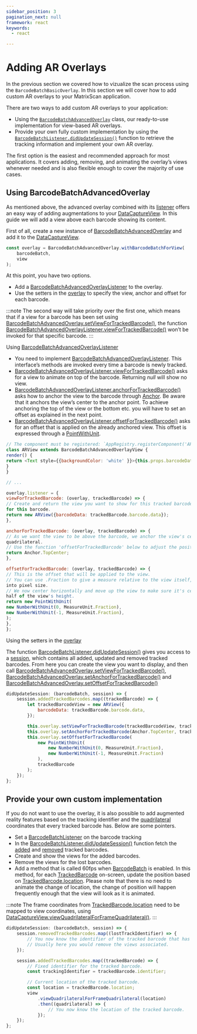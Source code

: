 ```yaml
---
sidebar_position: 3
pagination_next: null
framework: react
keywords:
  - react

---
```


# Adding AR Overlays

In the previous section we covered how to vizualize the scan process using the `BarcodeBatchBasicOverlay`. In this section we will cover how to add custom AR overlays to your MatrixScan application.

There are two ways to add custom AR overlays to your application:

- Using the [`BarcodeBatchAdvancedOverlay`](https://docs.scandit.com/data-capture-sdk/react-native/barcode-capture/api/ui/barcode-batch-advanced-overlay.html#class-scandit.datacapture.barcode.batch.ui.BarcodeBatchAdvancedOverlay) class, our ready-to-use implementation for view-based AR overlays.
- Provide your own fully custom implementation by using the [`BarcodeBatchListener.didUpdateSession()`](https://docs.scandit.com/data-capture-sdk/react-native/barcode-capture/api/barcode-batch-listener.html#method-scandit.datacapture.barcode.batch.IBarcodeBatchListener.OnSessionUpdated) function to retrieve the tracking information and implement your own AR overlay.

The first option is the easiest and recommended approach for most applications. It covers adding, removing, and animating the overlay’s views whenever needed and is also flexible enough to cover the majority of use cases.

## Using BarcodeBatchAdvancedOverlay

As mentioned above, the advanced overlay combined with its [listener](https://docs.scandit.com/data-capture-sdk/react-native/barcode-capture/api/ui/barcode-batch-advanced-overlay-listener.html#interface-scandit.datacapture.barcode.batch.ui.IBarcodeBatchAdvancedOverlayListener) offers an easy way of adding augmentations to your [DataCaptureView](https://docs.scandit.com/data-capture-sdk/react-native/core/api/ui/data-capture-view.html#class-scandit.datacapture.core.ui.DataCaptureView). In this guide we will add a view above each barcode showing its content.

First of all, create a new instance of [BarcodeBatchAdvancedOverlay](https://docs.scandit.com/data-capture-sdk/react-native/barcode-capture/api/ui/barcode-batch-advanced-overlay.html#class-scandit.datacapture.barcode.batch.ui.BarcodeBatchAdvancedOverlay) and add it to the
[DataCaptureView](https://docs.scandit.com/data-capture-sdk/react-native/core/api/ui/data-capture-view.html#class-scandit.datacapture.core.ui.DataCaptureView).

```js
const overlay = BarcodeBatchAdvancedOverlay.withBarcodeBatchForView(
	barcodeBatch,
	view
);
```

At this point, you have two options.

- Add a [BarcodeBatchAdvancedOverlayListener](https://docs.scandit.com/data-capture-sdk/react-native/barcode-capture/api/ui/barcode-batch-advanced-overlay-listener.html#interface-scandit.datacapture.barcode.batch.ui.IBarcodeBatchAdvancedOverlayListener) to the overlay.
- Use the setters in the [overlay](https://docs.scandit.com/data-capture-sdk/react-native/barcode-capture/api/ui/barcode-batch-advanced-overlay.html#class-scandit.datacapture.barcode.batch.ui.BarcodeBatchAdvancedOverlay) to specify the view, anchor and offset for each barcode.

:::note
The second way will take priority over the first one, which means that if a view for a barcode has been set using [BarcodeBatchAdvancedOverlay.setViewForTrackedBarcode()](https://docs.scandit.com/data-capture-sdk/react-native/barcode-capture/api/ui/barcode-batch-advanced-overlay.html#method-scandit.datacapture.barcode.batch.ui.BarcodeBatchAdvancedOverlay.SetViewForTrackedBarcode), the function [BarcodeBatchAdvancedOverlayListener.viewForTrackedBarcode()](https://docs.scandit.com/data-capture-sdk/react-native/barcode-capture/api/ui/barcode-batch-advanced-overlay-listener.html#method-scandit.datacapture.barcode.batch.ui.IBarcodeBatchAdvancedOverlayListener.ViewForTrackedBarcode) won’t be invoked for that specific barcode.
:::

Using [BarcodeBatchAdvancedOverlayListener](https://docs.scandit.com/data-capture-sdk/react-native/barcode-capture/api/ui/barcode-batch-advanced-overlay-listener.html#interface-scandit.datacapture.barcode.batch.ui.IBarcodeBatchAdvancedOverlayListener)

- You need to implement [BarcodeBatchAdvancedOverlayListener](https://docs.scandit.com/data-capture-sdk/react-native/barcode-capture/api/ui/barcode-batch-advanced-overlay-listener.html#interface-scandit.datacapture.barcode.batch.ui.IBarcodeBatchAdvancedOverlayListener). This interface’s methods are invoked every time a barcode is newly tracked.
- [BarcodeBatchAdvancedOverlayListener.viewForTrackedBarcode()](https://docs.scandit.com/data-capture-sdk/react-native/barcode-capture/api/ui/barcode-batch-advanced-overlay-listener.html#method-scandit.datacapture.barcode.batch.ui.IBarcodeBatchAdvancedOverlayListener.ViewForTrackedBarcode) asks for a view to animate on top of the barcode. Returning _null_ will show no view.
- [BarcodeBatchAdvancedOverlayListener.anchorForTrackedBarcode()](https://docs.scandit.com/data-capture-sdk/react-native/barcode-capture/api/ui/barcode-batch-advanced-overlay-listener.html#method-scandit.datacapture.barcode.batch.ui.IBarcodeBatchAdvancedOverlayListener.AnchorForTrackedBarcode) asks how to anchor the view to the barcode through [Anchor](https://docs.scandit.com/data-capture-sdk/react-native/core/api/anchor.html#enum-scandit.datacapture.core.Anchor 'Anchor enum'). Be aware that it anchors the view’s center to the anchor point. To achieve anchoring the top of the view or the bottom etc. you will have to set an offset as explained in the next point.
- [BarcodeBatchAdvancedOverlayListener.offsetForTrackedBarcode()](https://docs.scandit.com/data-capture-sdk/react-native/barcode-capture/api/ui/barcode-batch-advanced-overlay-listener.html#method-scandit.datacapture.barcode.batch.ui.IBarcodeBatchAdvancedOverlayListener.OffsetForTrackedBarcode) asks for an offset that is applied on the already anchored view. This offset is expressed through a [PointWithUnit](https://docs.scandit.com/data-capture-sdk/react-native/core/api/common.html#struct-scandit.datacapture.core.PointWithUnit).

```js
// The component must be registered: `AppRegistry.registerComponent('ARView', () => ARView)` e.g. in index.js
class ARView extends BarcodeBatchAdvancedOverlayView {
render() {
return <Text style={{backgroundColor: 'white' }}>{this.props.barcodeData}</Text>
}
}

// ...

overlay.listener = {
viewForTrackedBarcode: (overlay, trackedBarcode) => {
// Create and return the view you want to show for this tracked barcode. You can also return null, to have no view
for this barcode.
return new ARView({barcodeData: trackedBarcode.barcode.data});
},

anchorForTrackedBarcode: (overlay, trackedBarcode) => {
// As we want the view to be above the barcode, we anchor the view's center to the top-center of the barcode
quadrilateral.
// Use the function 'offsetForTrackedBarcode' below to adjust the position of the view by providing an offset.
return Anchor.TopCenter;
},

offsetForTrackedBarcode: (overlay, trackedBarcode) => {
// This is the offset that will be applied to the view.
// You can use .Fraction to give a measure relative to the view itself, the SDK will take care of transforming this
into pixel size.
// We now center horizontally and move up the view to make sure it's centered and above the barcode quadrilateral by
half of the view's height.
return new PointWithUnit(
new NumberWithUnit(0, MeasureUnit.Fraction),
new NumberWithUnit(-1, MeasureUnit.Fraction),
);
},
};
```

Using the setters in the [overlay](https://docs.scandit.com/data-capture-sdk/react-native/barcode-capture/api/ui/barcode-batch-advanced-overlay.html#class-scandit.datacapture.barcode.batch.ui.BarcodeBatchAdvancedOverlay)

The function [BarcodeBatchListener.didUpdateSession()](https://docs.scandit.com/data-capture-sdk/react-native/barcode-capture/api/barcode-batch-listener.html#method-scandit.datacapture.barcode.batch.IBarcodeBatchListener.OnSessionUpdated) gives you access to a
[session](https://docs.scandit.com/data-capture-sdk/react-native/barcode-capture/api/barcode-batch-session.html#class-scandit.datacapture.barcode.batch.BarcodeBatchSession), which contains all added, updated and removed tracked barcodes. From here you can create the view you want to display, and then call [BarcodeBatchAdvancedOverlay.setViewForTrackedBarcode()](https://docs.scandit.com/data-capture-sdk/react-native/barcode-capture/api/ui/barcode-batch-advanced-overlay.html#method-scandit.datacapture.barcode.batch.ui.BarcodeBatchAdvancedOverlay.SetViewForTrackedBarcode), [BarcodeBatchAdvancedOverlay.setAnchorForTrackedBarcode()](https://docs.scandit.com/data-capture-sdk/react-native/barcode-capture/api/ui/barcode-batch-advanced-overlay.html#method-scandit.datacapture.barcode.batch.ui.BarcodeBatchAdvancedOverlay.SetAnchorForTrackedBarcode) and [BarcodeBatchAdvancedOverlay.setOffsetForTrackedBarcode()](https://docs.scandit.com/data-capture-sdk/react-native/barcode-capture/api/ui/barcode-batch-advanced-overlay.html#method-scandit.datacapture.barcode.batch.ui.BarcodeBatchAdvancedOverlay.SetOffsetForTrackedBarcode)

```js
didUpdateSession: (barcodeBatch, session) => {
	session.addedTrackedBarcodes.map((trackedBarcode) => {
		let trackedBarcodeView = new ARView({
			barcodeData: trackedBarcode.barcode.data,
		});

		this.overlay.setViewForTrackedBarcode(trackedBarcodeView, trackedBarcode);
		this.overlay.setAnchorForTrackedBarcode(Anchor.TopCenter, trackedBarcode);
		this.overlay.setOffsetForTrackedBarcode(
			new PointWithUnit(
				new NumberWithUnit(0, MeasureUnit.Fraction),
				new NumberWithUnit(-1, MeasureUnit.Fraction)
			),
			trackedBarcode
		);
	});
};
```

## Provide your own custom implementation

If you do not want to use the overlay, it is also possible to add augmented reality features based on the tracking identifier and the [quadrilateral](https://docs.scandit.com/data-capture-sdk/react-native/core/api/common.html#struct-scandit.datacapture.core.Quadrilateral) coordinates that every tracked barcode has. Below are some pointers.

- Set a [BarcodeBatchListener](https://docs.scandit.com/data-capture-sdk/react-native/barcode-capture/api/barcode-batch-listener.html#interface-scandit.datacapture.barcode.batch.IBarcodeBatchListener) on the barcode tracking
- In the [BarcodeBatchListener.didUpdateSession()](https://docs.scandit.com/data-capture-sdk/react-native/barcode-capture/api/barcode-batch-listener.html#method-scandit.datacapture.barcode.batch.IBarcodeBatchListener.OnSessionUpdated) function fetch the [added](https://docs.scandit.com/data-capture-sdk/react-native/barcode-capture/api/barcode-batch-session.html#property-scandit.datacapture.barcode.batch.BarcodeBatchSession.AddedTrackedBarcodes) and [removed](https://docs.scandit.com/data-capture-sdk/react-native/barcode-capture/api/barcode-batch-session.html#property-scandit.datacapture.barcode.batch.BarcodeBatchSession.RemovedTrackedBarcodes) tracked barcodes.
- Create and show the views for the added barcodes.
- Remove the views for the lost barcodes.
- Add a method that is called 60fps when [BarcodeBatch](https://docs.scandit.com/data-capture-sdk/react-native/barcode-capture/api/barcode-batch.html#class-scandit.datacapture.barcode.batch.BarcodeBatch) is enabled. In this method, for each [TrackedBarcode](https://docs.scandit.com/data-capture-sdk/react-native/barcode-capture/api/tracked-barcode.html#class-scandit.datacapture.barcode.batch.TrackedBarcode) on-screen, update the position based on [TrackedBarcode.location](https://docs.scandit.com/data-capture-sdk/react-native/barcode-capture/api/tracked-barcode.html#property-scandit.datacapture.barcode.batch.TrackedBarcode.Location). Please note that there is no need to animate the change of location, the change of position will happen frequently enough that the view will look as it is animated.

:::note
The frame coordinates from [TrackedBarcode.location](https://docs.scandit.com/data-capture-sdk/react-native/barcode-capture/api/tracked-barcode.html#property-scandit.datacapture.barcode.batch.TrackedBarcode.Location) need to be mapped to view coordinates, using
[DataCaptureView.viewQuadrilateralForFrameQuadrilateral()](https://docs.scandit.com/data-capture-sdk/react-native/core/api/ui/data-capture-view.html#method-scandit.datacapture.core.ui.DataCaptureView.MapFrameQuadrilateralToView).
:::

```js
didUpdateSession: (barcodeBatch, session) => {
	session.removedTrackedBarcodes.map((lostTrackIdentifier) => {
		// You now know the identifier of the tracked barcode that has been lost.
		// Usually here you would remove the views associated.
	});

	session.addedTrackedBarcodes.map((trackedBarcode) => {
		// Fixed identifier for the tracked barcode.
		const trackingIdentifier = trackedBarcode.identifier;

		// Current location of the tracked barcode.
		const location = trackedBarcode.location;
		view
			.viewQuadrilateralForFrameQuadrilateral(location)
			.then((quadrilateral) => {
				// You now know the location of the tracked barcode.
			});
	});
};
```
